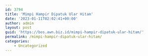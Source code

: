 ```yaml
---
id: 3794
title: 'Mimpi Hampir Dipatuk Ular Hitam'
date: '2023-01-11T02:02:41+00:00'
author: admin
layout: post
guid: 'https://bos.awn.biz.id/mimpi-hampir-dipatuk-ular-hitam/'
permalink: /mimpi-hampir-dipatuk-ular-hitam/
categories:
    - Uncategorized
---
```



